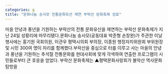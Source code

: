 ```yaml
---
categories: g
title: "문화나눔 송사모 전통문화유산 재연 부락산 문화축제 성료"
---
```

마을 안녕과 풍년을 기원하는 부락산의 전통 문화유산을 재연하는 부락산 문화축제가 지난 24일 성황리에 마무리됐다.문화나눔 송사모(공동대표 박준형 손창완)가 주관한 이날 행사에는 홍기원 국회의원, 이관우 평택시의회 부의장, 이종원 행정자치위원회 부위원장 및 시민 300여 명이 자리를 함께했다.부락산을 중심으로 터를 이루고 사는 마을의 안녕과 풍년을 기원하는 추석절 전통문화를 현대사회에 맞게 각색하여 연출한 프로그램이 시민들로부터 큰 호응을 얻었다.																		부락산 문화축제는 ▲평택문화사랑회가 불악산 역사문화탐방을